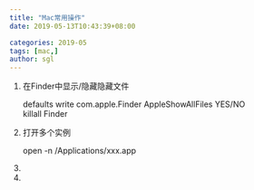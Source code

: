 ```yaml
---
title: "Mac常用操作"
date: 2019-05-13T10:43:39+08:00

categories: 2019-05
tags: [mac,]
author: sgl
---
```


1. 在Finder中显示/隐藏隐藏文件

    defaults write com.apple.Finder AppleShowAllFiles YES/NO  
    killall Finder
2. 打开多个实例
    
    open -n /Applications/xxx.app    
    
3.

4.    
